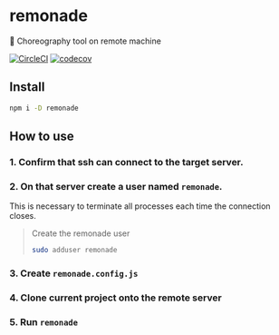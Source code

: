 # remonade

🍹 Choreography tool on remote machine

[![CircleCI](https://circleci.com/gh/nju33/remonade.svg?style=svg&circle-token=5654beeb24489ffea02fe20c5b9dddc645d3207b)](https://circleci.com/gh/nju33/remonade) [![codecov](https://codecov.io/gh/nju33/remonade/branch/master/graph/badge.svg?token=FCglV6gCFz)](https://codecov.io/gh/nju33/remonade)

## Install

```bash
npm i -D remonade
```

## How to use

### 1. Confirm that ssh can connect to the target server.

### 2. On that server create a user named `remonade`.

This is necessary to terminate all processes each time the connection closes.

> 
> Create the remonade user
> ```bash
> sudo adduser remonade
> ```
>

### 3. Create `remonade.config.js`

### 4. Clone current project onto the remote server

### 5. Run `remonade`


